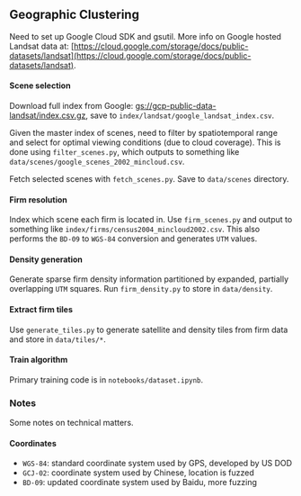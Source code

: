 ## Geographic Clustering

Need to set up Google Cloud SDK and gsutil. More info on Google hosted Landsat data at: [https://cloud.google.com/storage/docs/public-datasets/landsat](https://cloud.google.com/storage/docs/public-datasets/landsat).

#### Scene selection

Download full index from Google: [gs://gcp-public-data-landsat/index.csv.gz](gs://gcp-public-data-landsat/index.csv.gz), save to `index/landsat/google_landsat_index.csv`.

Given the master index of scenes, need to filter by spatiotemporal range and select for optimal viewing conditions (due to cloud coverage). This is done using `filter_scenes.py`, which outputs to something like `data/scenes/google_scenes_2002_mincloud.csv`.

Fetch selected scenes with `fetch_scenes.py`. Save to `data/scenes` directory.

#### Firm resolution

Index which scene each firm is located in. Use `firm_scenes.py` and output to something like `index/firms/census2004_mincloud2002.csv`. This also performs the `BD-09` to `WGS-84` conversion and generates `UTM` values.

#### Density generation

Generate sparse firm density information partitioned by expanded, partially overlapping `UTM` squares. Run `firm_density.py` to store in `data/density`.

#### Extract firm tiles

Use `generate_tiles.py` to generate satellite and density tiles from firm data and store in `data/tiles/*`.

#### Train algorithm

Primary training code is in `notebooks/dataset.ipynb`.

### Notes

Some notes on technical matters.

#### Coordinates

- `WGS-84`: standard coordinate system used by GPS, developed by US DOD
- `GCJ-02`: coordinate system used by Chinese, location is fuzzed
- `BD-09`: updated coordinate system used by Baidu, more fuzzing

